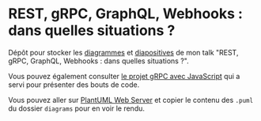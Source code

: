 # REST, gRPC, GraphQL, Webhooks : dans quelles situations ?

Dépôt pour stocker les [diagrammes](diagrams) et [diapositives](slides.pdf) de mon talk "REST, gRPC, GraphQL, Webhooks : dans quelles situations ?".

Vous pouvez également consulter [le projet gRPC avec JavaScript](grpc-js-sample-project) qui a servi pour présenter des bouts de code.

Vous pouvez aller sur [PlantUML Web Server](http://www.plantuml.com/plantuml) et copier le contenu des `.puml` du dossier `diagrams` pour en voir le rendu.
